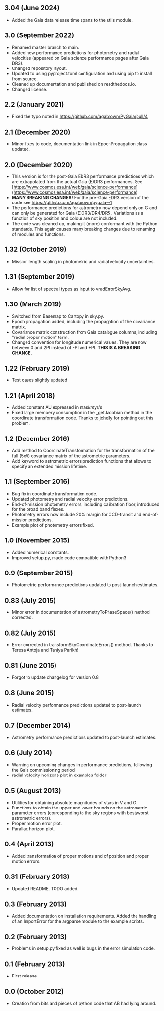 ## 3.04 (June 2024)

* Added the Gaia data release time spans to the utils module.

## 3.0 (September 2022)

* Renamed master branch to main.
* Added new performance predictions for photometry and radial velocities (appeared on Gaia science performance pages after
  Gaia DR3).
* Changed repository layout.
* Updated to using pyproject.toml configuration and using pip to install from source.
* Cleaned up documentation and published on readthedocs.io.
* Changed license.

## 2.2 (January 2021)

* Fixed the typo noted in https://github.com/agabrown/PyGaia/pull/4

## 2.1 (December 2020)

* Minor fixes to code, documentation link in EpochPropagation class updated.

## 2.0 (December 2020)

* This version is for the post-Gaia EDR3 performance predictions which are extrapolated from the actual Gaia (E)DR3
 performances. See [https://www.cosmos.esa.int/web/gaia/science-performance](https://www.cosmos.esa.int/web/gaia/science-performance)
* __MANY BREAKING CHANGES!__ For the pre-Gaia EDR3 version of the code see [https://github.com/agabrown/pygaia-v1
](https://github.com/agabrown/pygaia-v1)
* The performance predictions for astrometry now depend only on G and can only be generated for Gaia (E)DR3/DR4/DR5
. Variations as a function of sky position and colour are not included.
* The code was cleaned up, making it (more) conformant with the Python standards. This again causes many breaking
 changes due to renaming of modules and functions.

## 1.32 (October 2019)

* Mission length scaling in photometric and radial velocity uncertainties.

## 1.31 (September 2019)

* Allow for list of spectral types as input to vradErrorSkyAvg.

## 1.30 (March 2019)

* Switched from Basemap to Cartopy in sky.py.
* Epoch propagation added, including the propagation of the covariance matrix.
* Covariance matrix construction from Gaia catalogue columns, including "radial proper motion" term.
* Changed convention for longitude numerical values. They are now between 0 and 2PI instead of -PI and
  +PI. __THIS IS A BREAKING CHANGE.__

## 1.22 (February 2019)

* Test cases slightly updated

## 1.21 (April 2018)

* Added constant AU expressed in mas*km*yr/s
* Fixed large memoery consumption in the _getJacobian method in the coordinate transformation code.
  Thanks to [jchelly](https://github.com/jchelly) for pointing out this problem.

## 1.2 (December 2016)

* Add method to CoordinateTransformation for the transformation of the full (5x5) covariance matrix of
  the astrometric parameters.
* Add keyword to astrometric errors prediction functions that allows to specify an extended mission
  lifetime.

## 1.1 (September 2016)

* Bug fix in coordinate transformation code.
* Updated photometry and radial velocity error predictions.
* End-of-mission photometry errors, including calibration floor, introduced for the broad band fluxes.
* Photometry errors now include 20% margin for CCD-transit and end-of-mission predictions.
* Example plot of photometry errors fixed.

## 1.0 (November 2015)

* Added numerical constants.
* Improved setup.py, made code compatible with Python3

## 0.9 (September 2015)

* Photometric performance predictions updated to post-launch estimates.

## 0.83 (July 2015)

* Minor error in documentation of astrometryToPhaseSpace() method corrected.

## 0.82 (July 2015)

* Error corrected in transformSkyCoordinateErrors() method. Thanks to Teresa Antoja and Taniya Parikh!

## 0.81 (June 2015)

* Forgot to update changelog for version 0.8

## 0.8 (June 2015)

* Radial velocity performance predictions updated to post-launch estimates.

## 0.7 (December 2014)

* Astrometry performance predictions updated to post-launch estimates.

## 0.6 (July 2014)

* Warning on upcoming changes in performance predictions, following the Gaia
  commissioning period
* radial velocity horizons plot in examples folder

## 0.5 (August 2013)

* Utilities for obtaining absolute magnitudes of stars in V and G.
* Functions to obtain the upper and lower bounds on the astrometric parameter
  errors (corresponding to the sky regions with best/worst astrometric errors).
* Proper motion error plot.
* Parallax horizon plot.

## 0.4 (April 2013)

* Added transformation of proper motions and of position and proper motion errors.

## 0.31 (February 2013)

* Updated README. TODO added.

## 0.3 (February 2013)

* Added documentation on installation requirements. Added the handling of an
  ImportError for the argparse module to the example scripts.

## 0.2 (February 2013)

* Problems in setup.py fixed as well is bugs in the error simulation code.

## 0.1 (February 2013)

* First release

## 0.0 (October 2012)

* Creation from bits and pieces of python code that AB had lying around.

